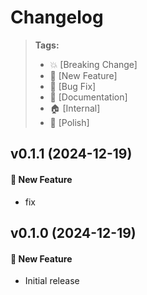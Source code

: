 Changelog
=========

> **Tags:**
> - :boom:       [Breaking Change]
> - :rocket:     [New Feature]
> - :bug:        [Bug Fix]
> - :memo:       [Documentation]
> - :house:      [Internal]
> - :nail_care:  [Polish]

## v0.1.1 (2024-12-19)

#### :rocket: New Feature

* fix

## v0.1.0 (2024-12-19)

#### :rocket: New Feature

* Initial release
